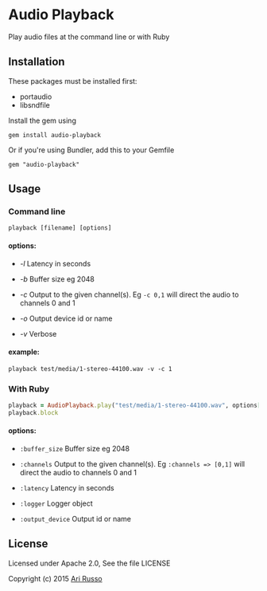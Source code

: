 # Audio Playback

Play audio files at the command line or with Ruby

## Installation

These packages must be installed first:

* portaudio
* libsndfile

Install the gem using

    gem install audio-playback

Or if you're using Bundler, add this to your Gemfile

    gem "audio-playback"

## Usage

### Command line

`playback [filename] [options]`

#### options:

* *-l* Latency in seconds

* *-b* Buffer size eg 2048

* *-c* Output to the given channel(s).  Eg `-c 0,1` will direct the audio to channels 0 and 1

* *-o* Output device id or name

* *-v* Verbose

#### example:

`playback test/media/1-stereo-44100.wav -v -c 1`

### With Ruby

```ruby
playback = AudioPlayback.play("test/media/1-stereo-44100.wav", options[:channels] => [0,1])
playback.block
```

#### options:

* `:buffer_size` Buffer size eg 2048

* `:channels` Output to the given channel(s).  Eg `:channels => [0,1]` will direct the audio to channels 0 and 1

* `:latency` Latency in seconds

* `:logger` Logger object

* `:output_device` Output id or name

## License

Licensed under Apache 2.0, See the file LICENSE

Copyright (c) 2015 [Ari Russo](http://arirusso.com)
